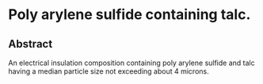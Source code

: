 # Poly arylene sulfide containing talc.

## Abstract
An electrical insulation composition containing poly arylene sulfide and talc having a median particle size not exceeding about 4 microns.